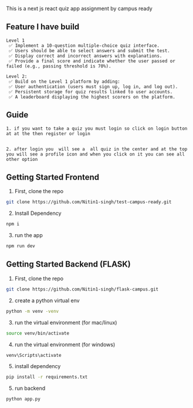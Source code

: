 This is a next js react quiz app assignment by campus ready

## Feature I have build

    Level 1
     ✅ Implement a 10-question multiple-choice quiz interface.
     ✅ Users should be able to select answers and submit the test.
     ✅ Display correct and incorrect answers with explanations.
     ✅ Provide a final score and indicate whether the user passed or failed (e.g., passing threshold is 70%).

    Level 2:
     ✅ Build on the Level 1 platform by adding:
     ✅ User authentication (users must sign up, log in, and log out).
     ✅ Persistent storage for quiz results linked to user accounts.
     ✅ A leaderboard displaying the highest scorers on the platform.

## Guide

    1. if you want to take a quiz you must login so click on login button at at the then register or login


    2. after login you  will see a  all quiz in the center and at the top you will see a profile icon and when you click on it you can see all other option

## Getting Started Frontend

1. First, clone the repo

```bash
git clone https://github.com/Nitin1-singh/test-campus-ready.git
```

2. Install Dependency

```bash
npm i
```

3. run the app

```bash
npm run dev
```

## Getting Started Backend (FLASK)

1. First, clone the repo

```bash
git clone https://github.com/Nitin1-singh/flask-campus.git
```

2. create a python virtual env

```bash
python -m venv -venv
```

3. run the virtual environment (for mac/linux)

```bash
source venv/bin/activate
```

4. run the virtual environment (for windows)

```bash
venv\Scripts\activate
```

5. install dependency

```bash
pip install -r requirements.txt
```

5. run backend

```bash
python app.py
```

